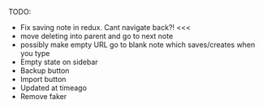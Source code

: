 TODO:

- Fix saving note in redux. Cant navigate back?! <<<
- move deleting into parent and go to next note
- possibly make empty URL go to blank note which saves/creates when you type
- Empty state on sidebar
- Backup button
- Import button
- Updated at timeago
- Remove faker
